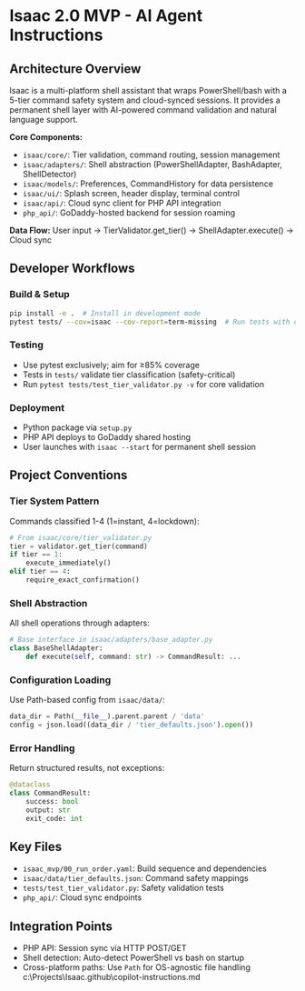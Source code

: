 # Isaac 2.0 MVP - AI Agent Instructions

## Architecture Overview
Isaac is a multi-platform shell assistant that wraps PowerShell/bash with a 5-tier command safety system and cloud-synced sessions. It provides a permanent shell layer with AI-powered command validation and natural language support.

**Core Components:**
- `isaac/core/`: Tier validation, command routing, session management
- `isaac/adapters/`: Shell abstraction (PowerShellAdapter, BashAdapter, ShellDetector)
- `isaac/models/`: Preferences, CommandHistory for data persistence
- `isaac/ui/`: Splash screen, header display, terminal control
- `isaac/api/`: Cloud sync client for PHP API integration
- `php_api/`: GoDaddy-hosted backend for session roaming

**Data Flow:** User input → TierValidator.get_tier() → ShellAdapter.execute() → Cloud sync

## Developer Workflows

### Build & Setup
```bash
pip install -e .  # Install in development mode
pytest tests/ --cov=isaac --cov-report=term-missing  # Run tests with coverage
```

### Testing
- Use pytest exclusively; aim for ≥85% coverage
- Tests in `tests/` validate tier classification (safety-critical)
- Run `pytest tests/test_tier_validator.py -v` for core validation

### Deployment
- Python package via `setup.py`
- PHP API deploys to GoDaddy shared hosting
- User launches with `isaac --start` for permanent shell session

## Project Conventions

### Tier System Pattern
Commands classified 1-4 (1=instant, 4=lockdown):
```python
# From isaac/core/tier_validator.py
tier = validator.get_tier(command)
if tier == 1:
    execute_immediately()
elif tier == 4:
    require_exact_confirmation()
```

### Shell Abstraction
All shell operations through adapters:
```python
# Base interface in isaac/adapters/base_adapter.py
class BaseShellAdapter:
    def execute(self, command: str) -> CommandResult: ...
```

### Configuration Loading
Use Path-based config from `isaac/data/`:
```python
data_dir = Path(__file__).parent.parent / 'data'
config = json.load((data_dir / 'tier_defaults.json').open())
```

### Error Handling
Return structured results, not exceptions:
```python
@dataclass
class CommandResult:
    success: bool
    output: str
    exit_code: int
```

## Key Files
- `isaac_mvp/00_run_order.yaml`: Build sequence and dependencies
- `isaac/data/tier_defaults.json`: Command safety mappings
- `tests/test_tier_validator.py`: Safety validation tests
- `php_api/`: Cloud sync endpoints

## Integration Points
- PHP API: Session sync via HTTP POST/GET
- Shell detection: Auto-detect PowerShell vs bash on startup
- Cross-platform paths: Use `Path` for OS-agnostic file handling</content>
<parameter name="filePath">c:\Projects\Isaac\.github\copilot-instructions.md